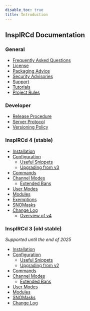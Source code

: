 ```yaml
---
disable_toc: true
title: Introduction
---
```


## InspIRCd Documentation

<div class="col-md-4" markdown="1">

### General

- [Frequently Asked Questions](/faq)
- [License](/license)
- [Packaging Advice](/packaging)
- [Security Advisories](/security)
- [Support](/support)
- [Tutorials](/tutorials)
- [Project Rules](/rules)

### Developer

- [Release Procedure](/release-procedure)
- [Server Protocol](/server)
- [Versioning Policy](/versioning)

</div>

<div class="col-md-4" markdown="1">

### InspIRCd 4 (stable)

- [Installation](/4/installation)
- [Configuration](/4/configuration)
    - [Useful Snippets](/4/configuration/useful-snippets)
    - [Upgrading from v3](/4/breaking-changes)
- [Commands](/4/commands)
- [Channel Modes](/4/channel-modes)
    - [Extended Bans](/4/extended-bans)
- [User Modes](/4/user-modes)
- [Modules](/4/modules)
- [Exemptions](/4/exemptions)
- [SNOMasks](/4/snomasks)
- [Change Log](/4/change-log)
    - [Overview of v4](/4/overview)

</div>

<div class="col-md-4" markdown="1">

### InspIRCd 3 (old stable)

*Supported until the end of 2025*

- [Installation](/3/installation)
- [Configuration](/3/configuration)
    - [Useful Snippets](/3/configuration/useful-snippets)
    - [Upgrading from v2](/3/breaking-changes)
- [Commands](/3/commands)
- [Channel Modes](/3/channel-modes)
    - [Extended Bans](/3/extended-bans)
- [User Modes](/3/user-modes)
- [Modules](/3/modules)
- [SNOMasks](/3/snomasks)
- [Change Log](/3/change-log)

</div>

<!--
<div class="col-md-4" markdown="1">

### InspIRCd 5 (development)

**Currently still early in development**

- [Change Log](/5/change-log)

</div>
-->
